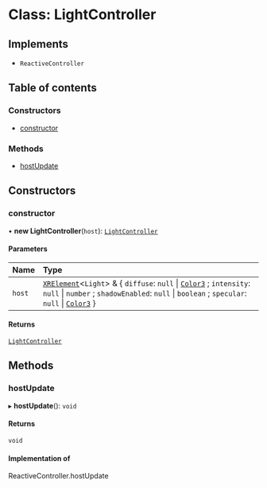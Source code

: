 # Class: LightController

## Implements

- `ReactiveController`

## Table of contents

### Constructors

- [constructor](LightController.md#constructor)

### Methods

- [hostUpdate](LightController.md#hostupdate)

## Constructors

### constructor

• **new LightController**(`host`): [`LightController`](LightController.md)

#### Parameters

| Name | Type |
| :------ | :------ |
| `host` | [`XRElement`](XRElement.md)\<`Light`\> & \{ `diffuse`: ``null`` \| [`Color3`](Color3.md) ; `intensity`: ``null`` \| `number` ; `shadowEnabled`: ``null`` \| `boolean` ; `specular`: ``null`` \| [`Color3`](Color3.md)  } |

#### Returns

[`LightController`](LightController.md)

## Methods

### hostUpdate

▸ **hostUpdate**(): `void`

#### Returns

`void`

#### Implementation of

ReactiveController.hostUpdate
